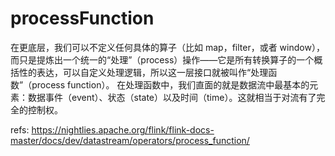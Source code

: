 # processFunction



在更底层，我们可以不定义任何具体的算子（比如 map，filter，或者 window），而只是提炼出一个统一的“处理”（process）操作——它是所有转换算子的一个概括性的表达，可以自定义处理逻辑，所以这一层接口就被叫作“处理函数”（process function）。 
在处理函数中，我们直面的就是数据流中最基本的元素：数据事件（event）、状态（state）以及时间（time）。这就相当于对流有了完全的控制权。









refs:
https://nightlies.apache.org/flink/flink-docs-master/docs/dev/datastream/operators/process_function/